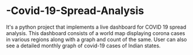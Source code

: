 # -Covid-19-Spread-Analysis

It's a python project that implements a live dashboard for COVID 19 spread analysis. This dashboard consists of a world map displaying corona cases in various regions along with a graph and count of the same. User can also see a detailed monthly graph of covid-19 cases of Indian states.
